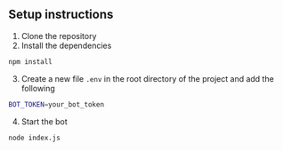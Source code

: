 ## Setup instructions

1. Clone the repository
2. Install the dependencies

```bash
npm install
```

3. Create a new file `.env` in the root directory of the project and add the following

```bash
BOT_TOKEN=your_bot_token
```

4. Start the bot

```bash
node index.js
```
